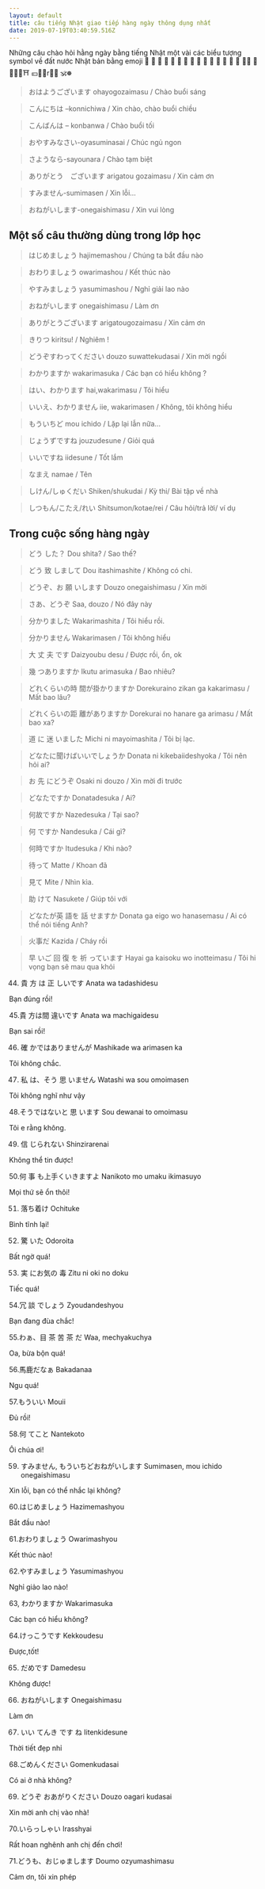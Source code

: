 ```yaml
---
layout: default
title: câu tiếng Nhật giao tiếp hàng ngày thông dụng nhất
date: 2019-07-19T03:40:59.516Z
---
```

Những câu chào hỏi hằng ngày bằng tiếng Nhật
một vài các biểu tượng symbol về đất nước Nhật bản bằng emoji 👹 👺 🧕 🧥 👘 🦈 🥞 🍜 🍥 🍣 🍱 🍙 🍘 🍢 🍡 🍶🗼 🎑🗻🗾🏯⛩ 💴🏺🎏r🎎🎌 🕉☸

> おはようございます ohayogozaimasu / Chào buổi sáng

> こんにちは –konnichiwa / Xin chào, chào buổi chiều

> こんばんは – konbanwa / Chào buổi tối

> おやすみなさい-oyasuminasai / Chúc ngủ ngon

> さようなら-sayounara / Chào tạm biệt

> ありがとう　ございます arigatou gozaimasu / Xin cảm ơn

> すみません-sumimasen  / Xin lỗi…

> おねがいします-onegaishimasu / Xin vui lòng

## Một số câu thường dùng trong lớp học

> はじめましょう    hajimemashou / Chúng ta bắt đầu nào

> おわりましょう    owarimashou / Kết thúc nào

> やすみましょう    yasumimashou / Nghỉ giải lao nào

> おねがいします    onegaishimasu / Làm ơn

> ありがとうございます    arigatougozaimasu / Xin cảm ơn

> きりつ    kiritsu! / Nghiêm !

> どうぞすわってください    douzo suwattekudasai / Xin mời ngồi

> わかりますか    wakarimasuka / Các bạn có hiểu không ?

> はい、わかります    hai,wakarimasu / Tôi hiểu

> いいえ、わかりません    iie, wakarimasen / Không, tôi không hiểu

> もういちど    mou ichido / Lặp lại lẫn nữa…

> じょうずですね    jouzudesune / Giỏi quá

> いいですね    iidesune / Tốt lắm

> なまえ    namae / Tên

> しけん/しゅくだい    Shiken/shukudai / Kỳ thi/ Bài tập về nhà

> しつもん/こたえ/れい    Shitsumon/kotae/rei  / Câu hỏi/trả lời/ ví dụ

## Trong cuộc sống hàng ngày

> どう した？    Dou shita? / Sao thế?

> どう 致 しまして    Dou itashimashite / Không có chi.

> どうぞ、お 願 いします    Douzo onegaishimasu / Xin mời

> さあ、どうぞ    Saa, douzo / Nó đây này

> 分かりました    Wakarimashita / Tôi hiểu rồi.

> 分かりません    Wakarimasen / Tôi không hiểu

> 大  丈  夫 です    Daizyoubu desu / Được rồi, ổn, ok

> 幾 つありますか    Ikutu arimasuka / Bao nhiêu?

> どれくらいの時 間が掛かりますか    Dorekuraino zikan ga kakarimasu / Mất bao lâu?

> どれくらいの距 離がありますか    Dorekurai no hanare ga arimasu / Mất bao xa?

> 道 に 迷 いました    Michi ni mayoimashita / Tôi bị lạc.

> どなたに聞けばいいでしょうか     Donata ni kikebaiideshyoka / Tôi nên hỏi ai?

> お 先 にどうぞ    Osaki ni douzo / Xin mời đi trước

> どなたですか    Donatadesuka / Ai?

> 何故ですか    Nazedesuka / Tại sao?

> 何 ですか    Nandesuka / Cái gì?

> 何時ですか    Itudesuka / Khi nào?

> 待って    Matte / Khoan đã

> 見て    Mite / Nhìn kìa.

> 助 けて    Nasukete / Giúp tôi với

> どなたが英 語を 話 せますか    Donata ga eigo wo hanasemasu / Ai có thể nói tiếng Anh?

> 火事だ    Kazida / Cháy rồi

> 早 いご 回 復 を 祈 っています    Hayai ga kaisoku wo inotteimasu / Tôi hi vọng bạn sẽ mau qua khỏi

44. 貴 方 は 正 しいです    Anata wa tadashidesu    

Bạn đúng rồi!

45.貴 方は間 違いです    Anata wa machigaidesu    

Bạn sai rồi!

46. 確 かではありませんが    Mashikade wa arimasen ka    

Tôi không chắc.

47. 私  は、そう 思 いません    Watashi wa sou omoimasen    

Tôi không nghĩ như vậy

48.そうではないと 思 います    Sou dewanai to omoimasu    

Tôi e rằng không.

49. 信 じられない    Shinzirarenai    

Không thể tin được!

50.何 事 も上手くいきますよ    Nanikoto mo umaku ikimasuyo    

Mọi thứ sẽ ổn thôi!

51. 落ち着け   Ochituke    

Bình tĩnh lại!

52. 驚  いた       Odoroita    

Bất ngờ quá!

53. 実 にお気の 毒    Zitu ni oki no doku    

Tiếc quá!

54.冗  談 でしょう    Zyoudandeshyou    

Bạn đang đùa chắc!

55.わぁ、目 茶 苦 茶 だ    Waa, mechyakuchya    

Oa, bừa bộn quá!

56.馬鹿だなぁ    Bakadanaa    

Ngu quá!

57.もういい    Mouii    

Đủ rồi!

58.何 てこと    Nantekoto    

Ôi chúa ơi!

59. すみません, もういちどおねがいします    Sumimasen, mou ichido onegaishimasu    

Xin lỗi, bạn có thể nhắc lại không?

60.はじめましょう    Hazimemashyou    

Bắt đầu nào!

61.おわりましょう    Owarimashyou    

Kết thúc nào!

62.やすみましょう    Yasumimashyou    

Nghỉ giảo lao nào!

63, わかりますか    Wakarimasuka    

Các bạn có hiểu không?

64.けっこうです    Kekkoudesu    

Được,tốt!

65. だめです    Damedesu  

Không được!

66. おねがいします    Onegaishimasu    

Làm ơn

67. いい てんき です ね    Iitenkidesune    

Thời tiết đẹp nhỉ

68.ごめんください    Gomenkudasai    

Có ai ở nhà không?

69. どうぞ おあがりください    Douzo oagari kudasai    

Xin mời anh chị vào nhà!

70.いらっしゃい    Irasshyai    

Rất hoan nghênh anh chị đến chơi!

71.どうも、おじゅまします    Doumo ozyumashimasu    

Cảm ơn, tôi xin phép
